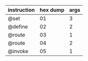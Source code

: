 | instruction       | hex dump |  args |
|-------------------|----------|-------|
|   @set            |    01    |   3   |
|   @define         |    02    |   2   |
|   @route          |    03    |   1   |
|   @route          |    04    |   2   |
|   @invoke         |    05    |   1   |